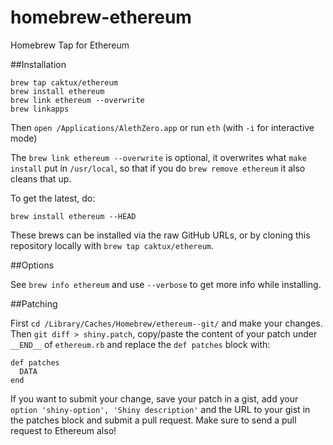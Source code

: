 homebrew-ethereum
=================

Homebrew Tap for Ethereum

##Installation

```
brew tap caktux/ethereum
brew install ethereum
brew link ethereum --overwrite
brew linkapps
```

Then `open /Applications/AlethZero.app` or run `eth` (with `-i` for interactive mode)

The `brew link ethereum --overwrite` is optional, it overwrites what `make install` put in `/usr/local`, so that if you do `brew remove ethereum` it also cleans that up.

To get the latest, do:
```
brew install ethereum --HEAD
```

These brews can be installed via the raw GitHub URLs, or by cloning this
repository locally with `brew tap caktux/ethereum`.

##Options

See `brew info ethereum` and use `--verbose` to get more info while installing.


##Patching

First `cd /Library/Caches/Homebrew/ethereum--git/` and make your changes. Then `git diff > shiny.patch`, copy/paste the content of your patch under `__END__` of `ethereum.rb` and replace the `def patches` block with:

```
def patches
  DATA
end
```

If you want to submit your change, save your patch in a gist, add your `option 'shiny-option', 'Shiny description'` and the URL to your gist in the patches block and submit a pull request. Make sure to send a pull request to Ethereum also!
